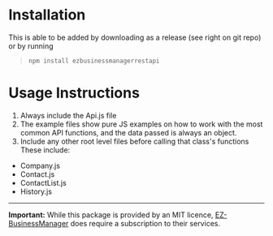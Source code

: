 # Installation  
This is able to be added by downloading as a release (see right on git repo) or by running

> `npm install ezbusinessmanagerrestapi`

  
# Usage Instructions  
  
1. Always include the Api.js file  
3. The example files show pure JS examples on how to work with the most common API functions, and the data passed is always an object.  
2. Include any other root level files before calling that class's functions These include:  
  
- Company.js  
- Contact.js  
- ContactList.js  
- History.js  
  
 ___
**Important:** While this package is provided by an MIT licence, [EZ-BusinessManager](https://ezbusinessmanager.com) does require a subscription to their services.
